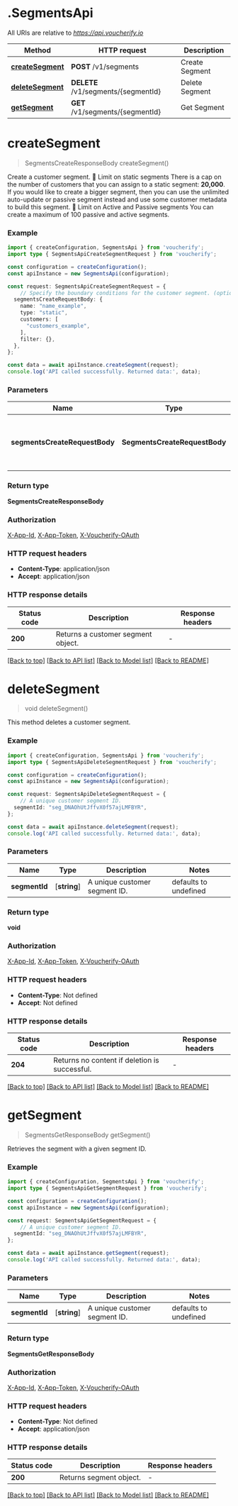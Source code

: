 # .SegmentsApi

All URIs are relative to *https://api.voucherify.io*

Method | HTTP request | Description
------------- | ------------- | -------------
[**createSegment**](SegmentsApi.md#createSegment) | **POST** /v1/segments | Create Segment
[**deleteSegment**](SegmentsApi.md#deleteSegment) | **DELETE** /v1/segments/{segmentId} | Delete Segment
[**getSegment**](SegmentsApi.md#getSegment) | **GET** /v1/segments/{segmentId} | Get Segment


# **createSegment**
> SegmentsCreateResponseBody createSegment()

Create a customer segment.  🚧 Limit on static segments  There is a cap on the number of customers that you can assign to a static segment: **20,000**. If you would like to create a bigger segment, then you can use the unlimited auto-update or passive segment instead and use some customer metadata to build this segment.  🚧 Limit on Active and Passive segments  You can create a maximum of 100 passive and active segments.

### Example


```typescript
import { createConfiguration, SegmentsApi } from 'voucherify';
import type { SegmentsApiCreateSegmentRequest } from 'voucherify';

const configuration = createConfiguration();
const apiInstance = new SegmentsApi(configuration);

const request: SegmentsApiCreateSegmentRequest = {
    // Specify the boundary conditions for the customer segment. (optional)
  segmentsCreateRequestBody: {
    name: "name_example",
    type: "static",
    customers: [
      "customers_example",
    ],
    filter: {},
  },
};

const data = await apiInstance.createSegment(request);
console.log('API called successfully. Returned data:', data);
```


### Parameters

Name | Type | Description  | Notes
------------- | ------------- | ------------- | -------------
 **segmentsCreateRequestBody** | **SegmentsCreateRequestBody**| Specify the boundary conditions for the customer segment. |


### Return type

**SegmentsCreateResponseBody**

### Authorization

[X-App-Id](README.md#X-App-Id), [X-App-Token](README.md#X-App-Token), [X-Voucherify-OAuth](README.md#X-Voucherify-OAuth)

### HTTP request headers

 - **Content-Type**: application/json
 - **Accept**: application/json


### HTTP response details
| Status code | Description | Response headers |
|-------------|-------------|------------------|
**200** | Returns a customer segment object. |  -  |

[[Back to top]](#) [[Back to API list]](README.md#documentation-for-api-endpoints) [[Back to Model list]](README.md#documentation-for-models) [[Back to README]](README.md)

# **deleteSegment**
> void deleteSegment()

This method deletes a customer segment.

### Example


```typescript
import { createConfiguration, SegmentsApi } from 'voucherify';
import type { SegmentsApiDeleteSegmentRequest } from 'voucherify';

const configuration = createConfiguration();
const apiInstance = new SegmentsApi(configuration);

const request: SegmentsApiDeleteSegmentRequest = {
    // A unique customer segment ID.
  segmentId: "seg_DNAOhUtJffvX0f57ajLMFBYR",
};

const data = await apiInstance.deleteSegment(request);
console.log('API called successfully. Returned data:', data);
```


### Parameters

Name | Type | Description  | Notes
------------- | ------------- | ------------- | -------------
 **segmentId** | [**string**] | A unique customer segment ID. | defaults to undefined


### Return type

**void**

### Authorization

[X-App-Id](README.md#X-App-Id), [X-App-Token](README.md#X-App-Token), [X-Voucherify-OAuth](README.md#X-Voucherify-OAuth)

### HTTP request headers

 - **Content-Type**: Not defined
 - **Accept**: Not defined


### HTTP response details
| Status code | Description | Response headers |
|-------------|-------------|------------------|
**204** | Returns no content if deletion is successful. |  -  |

[[Back to top]](#) [[Back to API list]](README.md#documentation-for-api-endpoints) [[Back to Model list]](README.md#documentation-for-models) [[Back to README]](README.md)

# **getSegment**
> SegmentsGetResponseBody getSegment()

Retrieves the segment with a given segment ID.

### Example


```typescript
import { createConfiguration, SegmentsApi } from 'voucherify';
import type { SegmentsApiGetSegmentRequest } from 'voucherify';

const configuration = createConfiguration();
const apiInstance = new SegmentsApi(configuration);

const request: SegmentsApiGetSegmentRequest = {
    // A unique customer segment ID.
  segmentId: "seg_DNAOhUtJffvX0f57ajLMFBYR",
};

const data = await apiInstance.getSegment(request);
console.log('API called successfully. Returned data:', data);
```


### Parameters

Name | Type | Description  | Notes
------------- | ------------- | ------------- | -------------
 **segmentId** | [**string**] | A unique customer segment ID. | defaults to undefined


### Return type

**SegmentsGetResponseBody**

### Authorization

[X-App-Id](README.md#X-App-Id), [X-App-Token](README.md#X-App-Token), [X-Voucherify-OAuth](README.md#X-Voucherify-OAuth)

### HTTP request headers

 - **Content-Type**: Not defined
 - **Accept**: application/json


### HTTP response details
| Status code | Description | Response headers |
|-------------|-------------|------------------|
**200** | Returns segment object. |  -  |

[[Back to top]](#) [[Back to API list]](README.md#documentation-for-api-endpoints) [[Back to Model list]](README.md#documentation-for-models) [[Back to README]](README.md)


